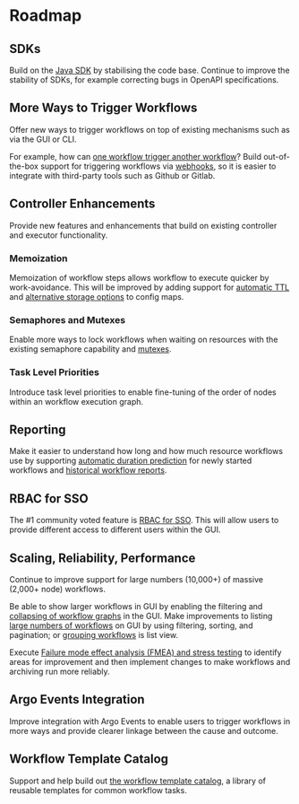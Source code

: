 # Roadmap
## SDKs

Build on the [Java SDK](https://github.com/argoproj-labs/argo-java-client) by stabilising the code base. Continue to improve the stability of SDKs, for example correcting bugs in OpenAPI specifications.

## More Ways to Trigger Workflows

Offer new ways to trigger workflows on top of existing mechanisms such as via the GUI or CLI. 

For example, how can [one workflow trigger another workflow](https://github.com/argoproj/argo/issues/3295)? Build out-of-the-box support for triggering workflows via [webhooks](https://github.com/argoproj/argo/issues/2667), so it is easier to integrate with third-party tools such as Github or Gitlab. 

## Controller Enhancements

Provide new features and enhancements that build on existing controller and executor functionality. 

### Memoization

Memoization of workflow steps allows workflow to execute quicker by work-avoidance. This will be improved by adding support for [automatic TTL](https://github.com/argoproj/argo/issues/3593) and [alternative storage options](https://github.com/argoproj/argo/issues/3587) to config maps.

### Semaphores and Mutexes

Enable more ways to lock workflows when waiting on resources with the existing semaphore capability and [mutexes](https://github.com/argoproj/argo/issues/2677).

### Task Level Priorities

Introduce task level priorities to enable fine-tuning of the order of nodes within an workflow execution graph.

## Reporting

Make it easier to understand how long and how much resource workflows use by supporting [automatic duration prediction](https://github.com/argoproj/argo/issues/2717) for newly started workflows and [historical workflow reports](https://github.com/argoproj/argo/issues/3557).

## RBAC for SSO

The #1 community voted feature is [RBAC for SSO](https://github.com/argoproj/argo/issues/3525). This will allow users to provide different access to different users within the GUI.

## Scaling, Reliability, Performance

Continue to improve support for large numbers (10,000+) of massive (2,000+ node) workflows.

Be able to show larger workflows in GUI by enabling the filtering and [collapsing of workflow graphs](https://github.com/argoproj/argo/issues/3527) in the GUI. Make improvements to listing [large numbers of workflows](https://github.com/argoproj/argo/issues/3590) on GUI by using filtering, sorting, and  pagination; or [grouping workflows](https://github.com/argoproj/argo/issues/3591) is list view.

Execute [Failure mode effect analysis (FMEA) and stress testing](https://github.com/argoproj/argo/issues/3751) to identify areas for improvement and then implement changes to make workflows and archiving run more reliably.

## Argo Events Integration

Improve integration with Argo Events to enable users to trigger workflows in more ways and provide clearer linkage between the cause and outcome.

## Workflow Template Catalog

Support and help build out [the workflow template catalog](https://argoproj-labs.github.io/argo-workflows-catalog/), a library of reusable templates for common workflow tasks.



